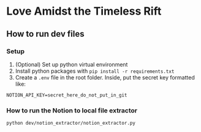# Love Amidst the Timeless Rift

## How to run dev files

### Setup

1. (Optional) Set up python virtual environment
2. Install python packages with `pip install -r requirements.txt`
3. Create a `.env` file in the root folder. Inside, put the secret key formatted like:
```
NOTION_API_KEY=secret_here_do_not_put_in_git

```

### How to run the Notion to local file extractor

```bash
python dev/notion_extractor/notion_extractor.py 
```
